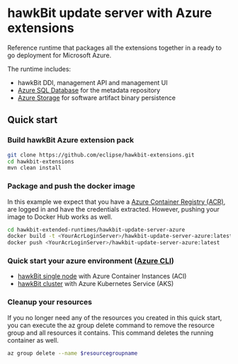 # hawkBit update server with Azure extensions

Reference runtime that packages all the extensions together in a ready to go deployment for Microsoft Azure.

The runtime includes:

- hawkBit DDI, management API and management UI
- [Azure SQL Database](https://azure.microsoft.com/en-us/services/sql-database/) for the metadata repository
- [Azure Storage](https://azure.microsoft.com/en-us/services/storage/) for software artifact binary persistence

## Quick start

### Build hawkBit Azure extension pack

```bash
git clone https://github.com/eclipse/hawkbit-extensions.git
cd hawkbit-extensions
mvn clean install
```

### Package and push the docker image

In this example we expect that you have a [Azure Container Registry (ACR)](https://azure.microsoft.com/en-us/services/container-registry/), are logged in and have the credentials extracted. However, pushing your image to Docker Hub works as well.

```bash
cd hawkbit-extended-runtimes/hawkbit-update-server-azure
docker build -t <YourAcrLoginServer>/hawkbit-update-server-azure:latest .
docker push <YourAcrLoginServer>/hawkbit-update-server-azure:latest
```

### Quick start your azure environment ([Azure CLI](https://shell.azure.com))

- [hawkBit single node](single_node.md) with Azure Container Instances (ACI)
- [hawkBit cluster](cluster.md) with Azure Kubernetes Service (AKS)

### Cleanup your resources

If you no longer need any of the resources you created in this quick start, you can execute the az group delete command to remove the resource group and all resources it contains. This command deletes the running container as well.

```bash
az group delete --name $resourcegroupname
```
